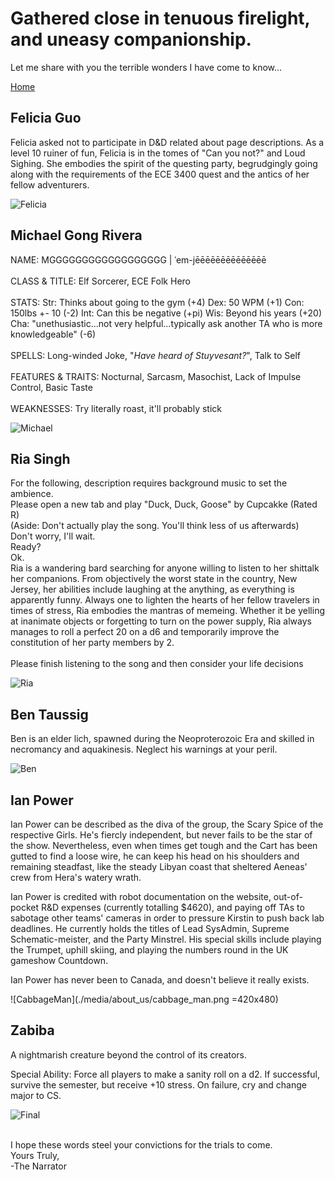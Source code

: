 # Gathered close in tenuous firelight, and uneasy companionship.

Let me share with you the terrible wonders I have come to know...

[Home](./index.md)

## Felicia Guo
Felicia asked not to participate in D&D related about page descriptions. As a level 10 ruiner of fun, Felicia is in the tomes of "Can you not?" and Loud Sighing. She embodies the spirit of the questing party, begrudgingly going along with the requirements of the ECE 3400 quest and the antics of her fellow adventurers.<br/>

![Felicia](./media/about_us/felicia.png) 


## Michael Gong Rivera
NAME: MGGGGGGGGGGGGGGGGGG | ˈem-jēēēēēēēēēēēēēē<br/><br/>
CLASS & TITLE: Elf Sorcerer, ECE Folk Hero<br/><br/>
STATS: Str: Thinks about going to the gym (+4)   Dex: 50 WPM (+1)   Con: 150lbs +- 10 (-2)   Int: Can this be negative (+pi)   Wis: Beyond his years (+20)   Cha: "unethusiastic...not very helpful...typically ask another TA who is more knowledgeable" (-6)<br/><br/>
SPELLS: Long-winded Joke, "_Have heard of Stuyvesant?_", Talk to Self<br/><br/>
FEATURES & TRAITS: Nocturnal, Sarcasm, Masochist, Lack of Impulse Control, Basic Taste<br/><br/>
WEAKNESSES: Try literally roast, it'll probably stick<br/>

![Michael](./media/about_us/michael.png) 


## Ria Singh

For the following, description requires background music to set the ambience.<br/>
Please open a new tab and play "Duck, Duck, Goose" by Cupcakke (Rated R)<br/>
(Aside: Don't actually play the song. You'll think less of us afterwards)<br/>
Don't worry, I'll wait.<br/>
Ready?<br/>
Ok.<br/>
Ria is a wandering bard searching for anyone willing to listen to her shittalk her companions. From objectively the worst state in the country, New Jersey, her abilities include laughing at the anything, as everything is apparently funny. Always one to lighten the hearts of her fellow travelers in times of stress, Ria embodies the mantras of memeing. Whether it be yelling at inanimate objects or forgetting to turn on the power supply, Ria always manages to roll a perfect 20 on a d6 and temporarily improve the constitution of her party members by 2.
<br/><br/>
Please finish listening to the song and then consider your life decisions


![Ria](./media/about_us/ria.png) 


## Ben Taussig

Ben is an elder lich, spawned during the Neoproterozoic Era and skilled in necromancy and aquakinesis. Neglect his warnings at your peril.

![Ben](./media/about_us/ben.png) 

## Ian Power

Ian Power can be described as the diva of the group, the Scary Spice of the respective Girls.  He's fiercly independent, but never fails to be the star of the show.  Nevertheless, even when times get tough and the Cart has been gutted to find a loose wire, he can keep his head on his shoulders and remaining steadfast, like the steady Libyan coast that sheltered Aeneas' crew from Hera's watery wrath.

Ian Power is credited with robot documentation on the website, out-of-pocket R&D expenses (currently totalling $4620), and paying off TAs to sabotage other teams' cameras in order to pressure Kirstin to push back lab deadlines.  He currently holds the titles of Lead SysAdmin, Supreme Schematic-meister, and the Party Minstrel.  His special skills include playing the Trumpet, uphill skiing, and playing the numbers round in the UK gameshow Countdown.

Ian Power has never been to Canada, and doesn't believe it really exists.

![CabbageMan](./media/about_us/cabbage_man.png =420x480)

## Zabiba

A nightmarish creature beyond the control of its creators.

Special Ability: Force all players to make a sanity roll on a d2. If successful, survive the semester, but receive +10 stress. On failure, cry and change major to CS.

![Final](./media/final_design/final_design.png)

<br/>
I hope these words steel your convictions for the trials to come.<br/>
Yours Truly,<br/>
-The Narrator
